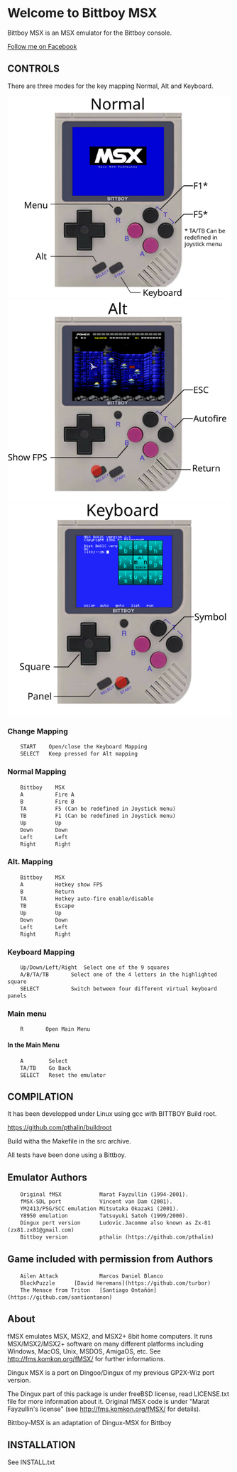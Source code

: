 # Welcome to Bittboy MSX

Bittboy MSX is an MSX emulator for the Bittboy console.

[Follow me on Facebook](https://www.facebook.com/patriksretrotech/)

## CONTROLS

There are three modes for the key mapping Normal, Alt and Keyboard.

![](artwork/controls.svg) ![](artwork/alt_controls.svg) ![](artwork/kbd_controls.svg)


### Change Mapping
		START    Open/close the Keyboard Mapping	
		SELECT   Keep pressed for Alt mapping

### Normal Mapping
		Bittboy    MSX 
		A          Fire A
		B          Fire B
		TA         F5 (Can be redefined in Joystick menu)
		TB         F1 (Can be redefined in Joystick menu)
		Up         Up
		Down       Down
		Left       Left
		Right      Right

### Alt. Mapping
		Bittboy    MSX 
		A          Hotkey show FPS
		B          Return
		TA         Hotkey auto-fire enable/disable
		TB         Escape
		Up         Up
  		Down       Down
  		Left       Left
  		Right      Right

### Keyboard Mapping
		
		Up/Down/Left/Right 	Select one of the 9 squares
		A/B/TA/TB 		Select one of the 4 letters in the highlighted square
		SELECT 			Switch between four different virtual keyboard panels

### Main menu
		R      	Open Main Menu
#### In the Main Menu
		A        Select
		TA/TB    Go Back
		SELECT   Reset the emulator


## COMPILATION

It has been developped under Linux using gcc with BITTBOY Build root.

https://github.com/pthalin/buildroot

Build witha the Makefile in the src archive.
 
All tests have been done using a Bittboy.

## Emulator Authors
		Original fMSX            Marat Fayzullin (1994-2001).
		fMSX-SDL port            Vincent van Dam (2001).
		YM2413/PSG/SCC emulation Mitsutaka Okazaki (2001).
		Y8950 emulation          Tatsuyuki Satoh (1999/2000).
		Dingux port version      Ludovic.Jacomme also known as Zx-81 (zx81.zx81@gmail.com)
		Bittboy version          pthalin (https://github.com/pthalin)
		
## Game included with permission from Authors
		Ailen Attack             Marcos Daniel Blanco
		BlockPuzzle		 [David Heremans](https://github.com/turbor)
		The Menace from Triton   [Santiago Ontañón](https://github.com/santiontanon) 

## About

fMSX emulates MSX, MSX2, and MSX2+ 8bit home computers. It runs MSX/MSX2/MSX2+
software on many different platforms including Windows, MacOS, Unix, MSDOS, 
AmigaOS, etc. See http://fms.komkon.org/fMSX/ for further informations.

Dingux MSX is a port on Dingoo/Dingux of my previous GP2X-Wiz port version.

The Dingux part of this package is under freeBSD license, read LICENSE.txt file 
for more information about it. Original fMSX code is under 
"Marat Fayzullin's license" (see http://fms.komkon.org/fMSX/ for details).

Bittboy-MSX is an adaptation of Dingux-MSX for Bittboy

## INSTALLATION

See INSTALL.txt


